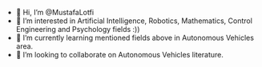 - 👋 Hi, I’m @MustafaLotfi
- 👀 I’m interested in Artificial Intelligence, Robotics, Mathematics, Control Engineering and Psychology fields :))
- 🌱 I’m currently learning mentioned fields above in Autonomous Vehicles area.
- 💞️ I’m looking to collaborate on Autonomous Vehicles literature.

<!---
MustafaLotfi/MustafaLotfi is a ✨ special ✨ repository because its `README.md` (this file) appears on your GitHub profile.
You can click the Preview link to take a look at your changes.
--->
